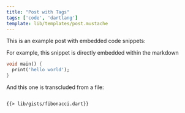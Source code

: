 ```yaml
---
title: "Post with Tags"
tags: ['code', 'dartlang']
template: lib/templates/post.mustache
---
```


This is an example post with embedded code snippets: 

For example, this snippet is directly embedded within the markdown
```dart
void main() {
  print('hello world');
}
```

And this one is transcluded from a file:
<pre>
<code>
{{> lib/gists/fibonacci.dart}}
</code>
</pre>
